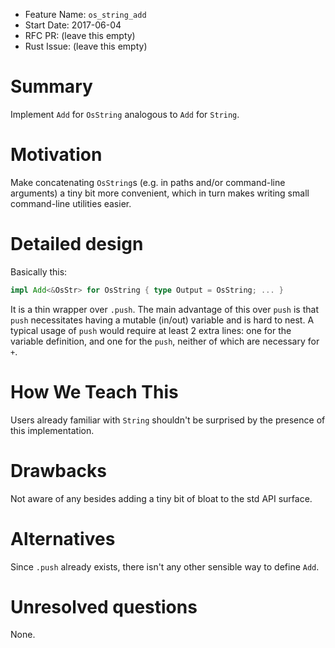 - Feature Name: `os_string_add`
- Start Date: 2017-06-04
- RFC PR: (leave this empty)
- Rust Issue: (leave this empty)

# Summary
[summary]: #summary

Implement `Add` for `OsString` analogous to `Add` for `String`.

# Motivation
[motivation]: #motivation

Make concatenating `OsString`s (e.g. in paths and/or command-line arguments) a tiny bit more convenient, which in turn makes writing small command-line utilities easier.

# Detailed design
[design]: #detailed-design

Basically this:

```rust
impl Add<&OsStr> for OsString { type Output = OsString; ... }
```

It is a thin wrapper over `.push`.  The main advantage of this over `push` is that `push` necessitates having a mutable (in/out) variable and is hard to nest.  A typical usage of `push` would require at least 2 extra lines: one for the variable definition, and one for the `push`, neither of which are necessary for `+`.

# How We Teach This
[how-we-teach-this]: #how-we-teach-this

Users already familiar with `String` shouldn't be surprised by the presence of this implementation.

# Drawbacks
[drawbacks]: #drawbacks

Not aware of any besides adding a tiny bit of bloat to the std API surface.

# Alternatives
[alternatives]: #alternatives

Since `.push` already exists, there isn't any other sensible way to define `Add`.

# Unresolved questions
[unresolved]: #unresolved-questions

None.
